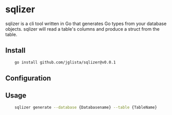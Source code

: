 # sqlizer

sqlizer is a cli tool written in Go that generates Go types from your database objects. sqlizer will
read a table's columns and produce a struct from the table.

## Install

```bash
    go install github.com/jglista/sqlizer@v0.0.1
```

## Configuration



## Usage

```bash
    sqlizer generate --database {Databasename} --table {TableName}
```
